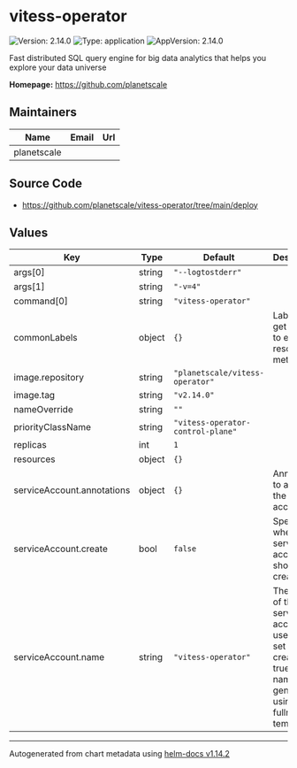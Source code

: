 # vitess-operator

![Version: 2.14.0](https://img.shields.io/badge/Version-2.14.0-informational?style=flat-square) ![Type: application](https://img.shields.io/badge/Type-application-informational?style=flat-square) ![AppVersion: 2.14.0](https://img.shields.io/badge/AppVersion-2.14.0-informational?style=flat-square)

Fast distributed SQL query engine for big data analytics that helps you explore your data universe

**Homepage:** <https://github.com/planetscale>

## Maintainers

| Name | Email | Url |
| ---- | ------ | --- |
| planetscale |  |  |

## Source Code

* <https://github.com/planetscale/vitess-operator/tree/main/deploy>

## Values

| Key | Type | Default | Description |
|-----|------|---------|-------------|
| args[0] | string | `"--logtostderr"` |  |
| args[1] | string | `"-v=4"` |  |
| command[0] | string | `"vitess-operator"` |  |
| commonLabels | object | `{}` | Labels that get applied to every resource's metadata |
| image.repository | string | `"planetscale/vitess-operator"` |  |
| image.tag | string | `"v2.14.0"` |  |
| nameOverride | string | `""` |  |
| priorityClassName | string | `"vitess-operator-control-plane"` |  |
| replicas | int | `1` |  |
| resources | object | `{}` |  |
| serviceAccount.annotations | object | `{}` | Annotations to add to the service account |
| serviceAccount.create | bool | `false` | Specifies whether a service account should be created |
| serviceAccount.name | string | `"vitess-operator"` | The name of the service account to use. If not set and create is true, a name is generated using the fullname template |

----------------------------------------------
Autogenerated from chart metadata using [helm-docs v1.14.2](https://github.com/norwoodj/helm-docs/releases/v1.14.2)
